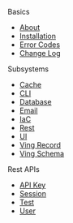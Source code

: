 Basics
 - [About](index.html)
 - [Installation](installation.html)
 - [Error Codes](error-codes.html)
 - [Change Log](change-log.html)

Subsystems
 - [Cache](cache.html)
 - [CLI](cli.html)
 - [Database](drizzle.html)
 - [Email](email.html)
 - [IaC](pulumi.html)
 - [Rest](rest.html)
 - [UI](ui.html)
 - [Ving Record](ving-record.html)
 - [Ving Schema](ving-schema.html)

Rest APIs
 - [API Key](apikey.html)
 - [Session](session.html)
 - [Test](test.html)
 - [User](user.html)